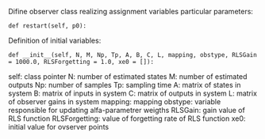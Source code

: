 Difine observer class realizing assignment variables particular parameters:

`def restart(self, p0):`

Definition of initial variables:

`def __init__(self, N, M, Np, Tp, A, B, C, L, mapping, obstype, RLSGain = 1000.0, RLSForgetting = 1.0, xe0 = []):`

self: class pointer 
N: number of estimated states
M: number of estimated outputs
Np: number of samples
Tp: sampling time
A: matrix of states in system
B: matrix of inputs in system
C: matrix of outputs in system
L: matrix of observer gains in system
mapping: mapping
obstype: variable responsible for updating alfa-parametrer weigths
RLSGain: gain value of RLS function
RLSForgetting: value of forgetting rate of RLS function
xe0: initial value for ovserver points

